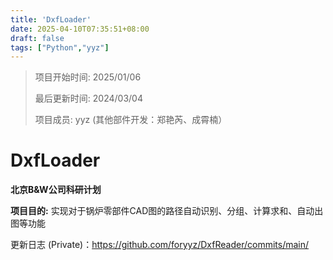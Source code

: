 ```yaml
---
title: 'DxfLoader'
date: 2025-04-10T07:35:51+08:00
draft: false
tags: ["Python","yyz"]
---
```


> 项目开始时间: 2025/01/06
>
> 最后更新时间: 2024/03/04
>
> 项目成员: yyz  (其他部件开发：郑艳芮、成霄楠）

# DxfLoader

**北京B&W公司科研计划**

**项目目的:** 实现对于锅炉零部件CAD图的路径自动识别、分组、计算求和、自动出图等功能

更新日志 (Private)：https://github.com/foryyz/DxfReader/commits/main/

